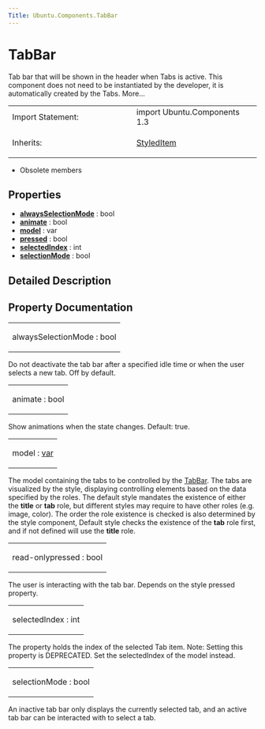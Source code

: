 ```yaml
---
Title: Ubuntu.Components.TabBar
---
```

        
TabBar
======

<span class="subtitle"></span>
Tab bar that will be shown in the header when Tabs is active. This component does not need to be instantiated by the developer, it is automatically created by the Tabs. More...

<table>
<colgroup>
<col width="50%" />
<col width="50%" />
</colgroup>
<tbody>
<tr class="odd">
<td>Import Statement:</td>
<td>import Ubuntu.Components 1.3</td>
</tr>
<tr class="even">
<td>Inherits:</td>
<td><p><a href="Ubuntu.Components.StyledItem.md">StyledItem</a></p></td>
</tr>
</tbody>
</table>

-   Obsolete members

<span id="properties"></span>
Properties
----------

-   ****[alwaysSelectionMode](#alwaysSelectionMode-prop)**** : bool
-   ****[animate](#animate-prop)**** : bool
-   ****[model](#model-prop)**** : var
-   ****[pressed](#pressed-prop)**** : bool
-   ****[selectedIndex](#selectedIndex-prop)**** : int
-   ****[selectionMode](#selectionMode-prop)**** : bool

<span id="details"></span>
Detailed Description
--------------------

Property Documentation
----------------------

<table>
<colgroup>
<col width="100%" />
</colgroup>
<tbody>
<tr class="odd">
<td><p><span id="alwaysSelectionMode-prop"></span><span class="name">alwaysSelectionMode</span> : <span class="type">bool</span></p></td>
</tr>
</tbody>
</table>

Do not deactivate the tab bar after a specified idle time or when the user selects a new tab. Off by default.

<table>
<colgroup>
<col width="100%" />
</colgroup>
<tbody>
<tr class="odd">
<td><p><span id="animate-prop"></span><span class="name">animate</span> : <span class="type">bool</span></p></td>
</tr>
</tbody>
</table>

Show animations when the state changes. Default: true.

<table>
<colgroup>
<col width="100%" />
</colgroup>
<tbody>
<tr class="odd">
<td><p><span id="model-prop"></span><span class="name">model</span> : <span class="type"><a href="http://doc.qt.io/qt-5/qml-var.html">var</a></span></p></td>
</tr>
</tbody>
</table>

The model containing the tabs to be controlled by the [TabBar](index.html). The tabs are visualized by the style, displaying controlling elements based on the data specified by the roles. The default style mandates the existence of either the **title** or **tab** role, but different styles may require to have other roles (e.g. image, color). The order the role existence is checked is also determined by the style component, Default style checks the existence of the **tab** role first, and if not defined will use the **title** role.

<table>
<colgroup>
<col width="100%" />
</colgroup>
<tbody>
<tr class="odd">
<td><p><span id="pressed-prop"></span><span class="qmlreadonly">read-only</span><span class="name">pressed</span> : <span class="type">bool</span></p></td>
</tr>
</tbody>
</table>

The user is interacting with the tab bar. Depends on the style pressed property.

<table>
<colgroup>
<col width="100%" />
</colgroup>
<tbody>
<tr class="odd">
<td><p><span id="selectedIndex-prop"></span><span class="name">selectedIndex</span> : <span class="type">int</span></p></td>
</tr>
</tbody>
</table>

The property holds the index of the selected Tab item. Note: Setting this property is DEPRECATED. Set the selectedIndex of the model instead.

<table>
<colgroup>
<col width="100%" />
</colgroup>
<tbody>
<tr class="odd">
<td><p><span id="selectionMode-prop"></span><span class="name">selectionMode</span> : <span class="type">bool</span></p></td>
</tr>
</tbody>
</table>

An inactive tab bar only displays the currently selected tab, and an active tab bar can be interacted with to select a tab.

